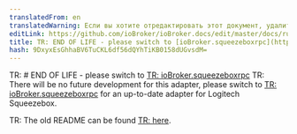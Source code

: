 ```yaml
---
translatedFrom: en
translatedWarning: Если вы хотите отредактировать этот документ, удалите поле «translationFrom», в противном случае этот документ будет снова автоматически переведен
editLink: https://github.com/ioBroker/ioBroker.docs/edit/master/docs/ru/adapterref/iobroker.squeezebox/README.md
title: TR: END OF LIFE - please switch to [ioBroker.squeezeboxrpc](https://github.com/oweitman/ioBroker.squeezeboxrpc)
hash: 9DxyxEsGhhaBV6TuCKL6df56dQYhTiKB0158dUGvsdM=
---
```

TR: # END OF LIFE - please switch to [TR: ioBroker.squeezeboxrpc](https://github.com/oweitman/ioBroker.squeezeboxrpc)
TR: There will be no future development for this adapter, please switch to [TR: ioBroker.squeezeboxrpc](https://github.com/oweitman/ioBroker.squeezeboxrpc) for an up-to-date adapter for Logitech Squeezebox.

TR: The old README can be found [TR: here](README_old.md).